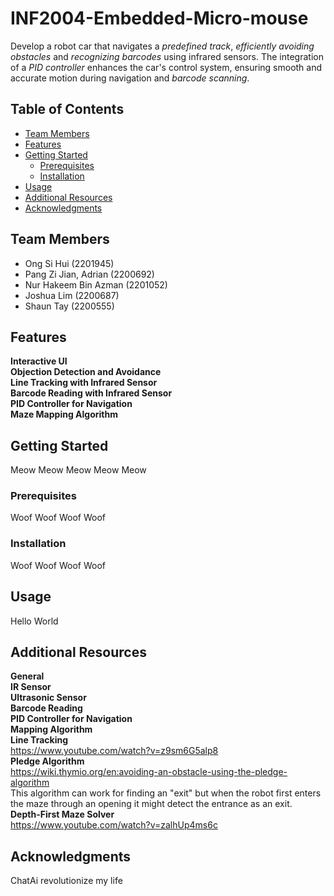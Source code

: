 # INF2004-Embedded-Micro-mouse

Develop a robot car that navigates a _predefined track_, _efficiently avoiding obstacles_ and _recognizing barcodes_ using infrared sensors. The integration of
a _PID controller_ enhances the car's control system, ensuring smooth and accurate motion during navigation and _barcode scanning_.

## Table of Contents

- [Team Members](#introduction)
- [Features](#features)
- [Getting Started](#getting-started)
  - [Prerequisites](#prerequisites)
  - [Installation](#installation)
- [Usage](#usage)
- [Additional Resources](#additional-resources)
- [Acknowledgments](#acknowledgments)

## Team Members

- Ong Si Hui (2201945)
- Pang Zi Jian, Adrian (2200692)
- Nur Hakeem Bin Azman (2201052)
- Joshua Lim (2200687)
- Shaun Tay (2200555)
  
## Features

**Interactive UI**<br>
**Objection Detection and Avoidance**<br>
**Line Tracking with Infrared Sensor**<br>
**Barcode Reading with Infrared Sensor**<br>
**PID Controller for Navigation**<br>
**Maze Mapping Algorithm**

## Getting Started

Meow Meow Meow Meow Meow

### Prerequisites

Woof Woof Woof Woof 

### Installation

Woof Woof Woof Woof 

## Usage

Hello World

## Additional Resources

**General**<br>
**IR Sensor**<br>
**Ultrasonic Sensor**<br>
**Barcode Reading**<br>
**PID Controller for Navigation**<br>
**Mapping Algorithm**<br>
**Line Tracking**<br>
https://www.youtube.com/watch?v=z9sm6G5alp8 <br>
**Pledge Algorithm**<br>
https://wiki.thymio.org/en:avoiding-an-obstacle-using-the-pledge-algorithm <br>
This algorithm can work for finding an "exit" but when the robot first enters the maze through an opening it might detect the entrance as an exit. <br>
**Depth-First Maze Solver** <br>
https://www.youtube.com/watch?v=zalhUp4ms6c

## Acknowledgments

ChatAi revolutionize my life
